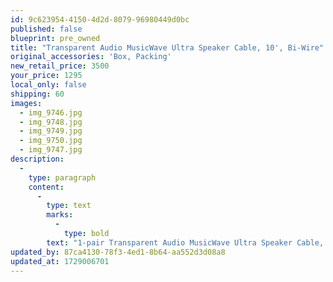 ```yaml
---
id: 9c623954-4150-4d2d-8079-96980449d0bc
published: false
blueprint: pre_owned
title: "Transparent Audio MusicWave Ultra Speaker Cable, 10', Bi-Wire"
original_accessories: 'Box, Packing'
new_retail_price: 3500
your_price: 1295
local_only: false
shipping: 60
images:
  - img_9746.jpg
  - img_9748.jpg
  - img_9749.jpg
  - img_9750.jpg
  - img_9747.jpg
description:
  -
    type: paragraph
    content:
      -
        type: text
        marks:
          -
            type: bold
        text: "1-pair Transparent Audio MusicWave Ultra Speaker Cable, 10', Bi-Wire. Cables are in very good physical and functional condition with original box. Slade to spade termination with banana adaptors on the speaker end. Cables sold as new for $3,500.00"
updated_by: 87ca4130-78f3-4ed1-8b64-aa552d3d08a8
updated_at: 1729006701
---
```

